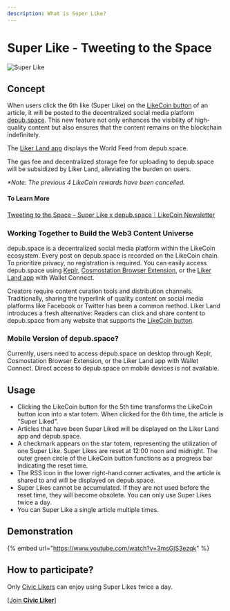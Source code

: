 ```yaml
---
description: What is Super Like?
---
```


# Super Like - Tweeting to the Space

![Super Like](https://gblobscdn.gitbook.com/assets%2F-LL4mdaVjNgL6A1--PV0%2F-MDKKfTTMClruYgMEN2z%2F-MDKL9uOAcQBWwTt-7PY%2Flikecoin\_ad92\_super\_like\_dragonball.png?alt=media\&token=aebf61cf-24c0-4d70-9cce-a582d82122e8)

## Concept

When users click the 6th like (Super Like) on the [LikeCoin button](../creator/) of an article, it will be posted to the decentralized social media platform [depub.space](../depub.space/). This new feature not only enhances the visibility of high-quality content but also ensures that the content remains on the blockchain indefinitely.

​The [Liker Land app](download.md) displays the World Feed from depub.space.

The gas fee and decentralized storage fee for uploading to depub.space will be subsidized by Liker Land, alleviating the burden on users.

_\*Note: The previous 4 LikeCoin rewards have been cancelled._

#### To Learn More

[Tweeting to the Space – Super Like x depub.space｜LikeCoin Newsletter](https://blog.like.co/en/tweeting-to-the-space-super-like-x-depub-space%EF%BD%9Clikecoin-newsletter/)

### Working Together to Build the Web3 Content Universe

depub.space is a decentralized social media platform within the LikeCoin ecosystem. Every post on depub.space is recorded on the LikeCoin chain. To prioritize privacy, no registration is required. You can easily access depub.space using [Keplr](../../general-guides/wallet/keplr/), [Cosmostation Browser Extension](../../general-guides/wallet/cosmostation/), or the [Liker Land app](download.md) with Wallet Connect.

Creators require content curation tools and distribution channels. Traditionally, sharing the hyperlink of quality content on social media platforms like Facebook or Twitter has been a common method. Liker Land introduces a fresh alternative: Readers can click and share content to depub.space from any website that supports the [LikeCoin button](../creator/).

### Mobile Version of depub.space?

Currently, users need to access depub.space on desktop through Keplr, Cosmostation Browser Extension, or the Liker Land app with Wallet Connect. Direct access to depub.space on mobile devices is not available.

## Usage <a href="#zen-yang-can-yu" id="zen-yang-can-yu"></a>

* Clicking the LikeCoin button for the 5th time transforms the LikeCoin button icon into a star totem. When clicked for the 6th time, the article is "Super Liked".
* Articles that have been Super Liked will be displayed on the Liker Land app and depub.space.
* A checkmark appears on the star totem, representing the utilization of one Super Like. Super Likes are reset at 12:00 noon and midnight. The outer green circle of the LikeCoin button functions as a progress bar indicating the reset time.
* The RSS icon in the lower right-hand corner activates, and the article is shared to and will be displayed on depub.space.
* Super Likes cannot be accumulated. If they are not used before the reset time, they will become obsolete. You can only use Super Likes twice a day.
* You can Super Like a single article multiple times.



## **Demonstration**

{% embed url="https://www.youtube.com/watch?v=3msGjS3ezqk" %}

## **How to participate?** <a href="#zen-yang-can-yu" id="zen-yang-can-yu"></a>

Only [Civic Likers](../civic-liker/) can enjoy using Super Likes twice a day.

\[[Join **Civic Liker**](../civic-liker/be-a-civic-liker.md)]
